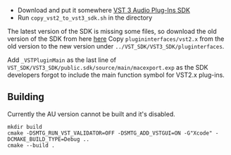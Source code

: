 

- Download and put it somewhere [VST 3 Audio Plug-Ins SDK](https://www.steinberg.net/en/company/developers.html)
- Run `copy_vst2_to_vst3_sdk.sh` in the directory

The latest version of the SDK is missing some files, so download the old version
of the SDK from here [here](https://www.steinberg.net/sdk_downloads/vstsdk366_27_06_2016_build_61.zip)
Copy `plugininterfaces/vst2.x` from the old version to the new version under
`../VST_SDK/VST3_SDK/pluginterfaces`.

Add  `_VSTPluginMain` as the last line of `VST_SDK/VST3_SDK/public.sdk/source/main/macexport.exp`
as the SDK developers forgot to include the main function symbol for VST2.x plug-ins.

Building
--------

Currently the AU version cannot be built and it's disabled.

```
mkdir build
cmake -DSMTG_RUN_VST_VALIDATOR=OFF -DSMTG_ADD_VSTGUI=ON -G"Xcode" -DCMAKE_BUILD_TYPE=Debug ..
cmake --build .
```
